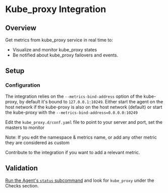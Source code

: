 # Kube_proxy Integration

## Overview

Get metrics from kube_proxy service in real time to:

- Visualize and monitor kube_proxy states
- Be notified about kube_proxy failovers and events.

## Setup

### Configuration

The integration relies on the `--metrics-bind-address` option of the kube-proxy, by default it's bound to `127.0.0.1:10249`.
Either start the agent on the host network if the kube-proxy is also on the host network (default) or start the kube-proxy with the `--metrics-bind-address=0.0.0.0:10249`

Edit the `kube_proxy.d/conf.yaml` file to point to your server and port, set the masters to monitor

Note: If you edit the namespace & metrics name, or add any other metric they are considered as custom

Contribute to the integration if you want to add a relevant metric.

## Validation

[Run the Agent's `status` subcommand][1] and look for `kube_proxy` under the Checks section.

[1]: https://docs.datadoghq.com/agent/guide/agent-commands/#agent-status-and-information
